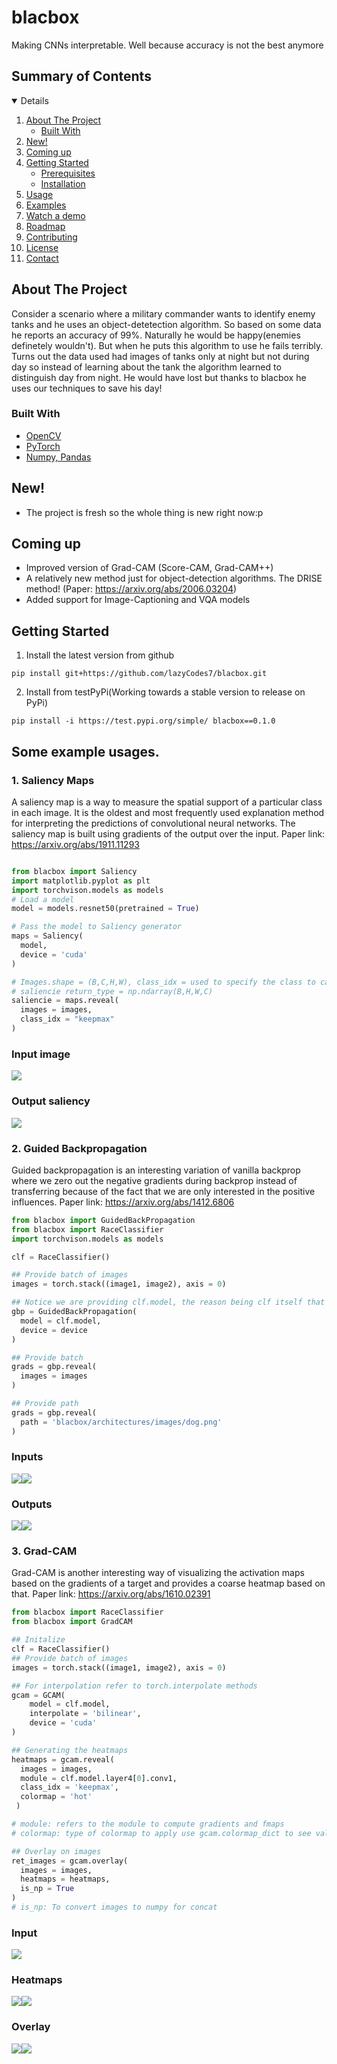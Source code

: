 # blacbox

Making CNNs interpretable. Well because accuracy is not the best anymore

## Summary of Contents
<details open="open">
  <ol>
    <li>
      <a href="#about-the-project">About The Project</a>
      <ul>
        <li><a href="#built-with">Built With</a></li>
      </ul>
    </li>
    <li><a href="#new">New!</a></li>
    <li><a href="#coming-up">Coming up</a></li>
    <li>
      <a href="#getting-started">Getting Started</a>
      <ul>
        <li><a href="#prerequisites">Prerequisites</a></li>
        <li><a href="#installation">Installation</a></li>
      </ul>
    </li>
    <li><a href="#usage">Usage</a></li>
    <li><a href="#examples">Examples</a></li>
    <li><a href="#watch-a-demo">Watch a demo</a>
    <li><a href="#roadmap">Roadmap</a></li>
    <li><a href="#contributing">Contributing</a></li>
    <li><a href="#license">License</a></li>
    <li><a href="#contact">Contact</a></li>
   
  </ol>
</details>

<!-- ABOUT THE PROJECT -->
## About The Project
Consider a scenario where a military commander wants to identify enemy tanks and he uses an object-detetection algorithm. So based on some data he reports an accuracy of 99%. Naturally he would be happy(enemies definetely wouldn't). But when he puts this algorithm to use he fails terribly. Turns out the data used had images of tanks only at night but not during day so instead of learning about the tank the algorithm learned to distinguish day from night. He would have lost but thanks to blacbox he uses our techniques to save his day! 


### Built With
* [OpenCV](https://opencv.org/)
* [PyTorch](https://pytorch.org/)
* [Numpy, Pandas](https://pandas.pydata.org/)

## New!
- The project is fresh so the whole thing is new right now:p

## Coming up
- Improved version of Grad-CAM (Score-CAM, Grad-CAM++)
- A relatively new method just for object-detection algorithms. The DRISE method! (Paper: https://arxiv.org/abs/2006.03204)
- Added support for Image-Captioning and VQA models

<!-- GETTING STARTED -->
## Getting Started
1. Install the latest version from github
```
pip install git+https://github.com/lazyCodes7/blacbox.git
```
2. Install from testPyPi(Working towards a stable version to release on PyPi)
```
pip install -i https://test.pypi.org/simple/ blacbox==0.1.0
```
## Some example usages.
### 1. Saliency Maps
A saliency map is a way to measure the spatial support of a particular class in each image. It is the oldest and most frequently used explanation method for interpreting the predictions of convolutional neural networks. The saliency map is built using gradients of the output over the input.
Paper link: https://arxiv.org/abs/1911.11293

```python

from blacbox import Saliency
import matplotlib.pyplot as plt
import torchvison.models as models
# Load a model
model = models.resnet50(pretrained = True)

# Pass the model to Saliency generator
maps = Saliency(
  model, 
  device = 'cuda'
)

# Images.shape = (B,C,H,W), class_idx = used to specify the class to calculate gradients against
# saliencie return_type = np.ndarray(B,H,W,C)
saliencie = maps.reveal(
  images = images, 
  class_idx = "keepmax"
)

```
### Input image
<img src="images/saliency_input.png">

### Output saliency
<img src="images/saliency_output.png">

### 2. Guided Backpropagation
Guided backpropagation is an interesting variation of vanilla backprop where we zero out the negative gradients during backprop instead of transferring because of the fact that we are only interested in the positive influences.
Paper link: https://arxiv.org/abs/1412.6806

```python
from blacbox import GuidedBackPropagation
from blacbox import RaceClassifier
import torchvison.models as models

clf = RaceClassifier()

## Provide batch of images
images = torch.stack((image1, image2), axis = 0)

## Notice we are providing clf.model, the reason being clf itself that we used isn't of type nn.Module
gbp = GuidedBackPropagation(
  model = clf.model,
  device = device
)

## Provide batch
grads = gbp.reveal(
  images = images
)

## Provide path
grads = gbp.reveal(
  path = 'blacbox/architectures/images/dog.png'
)
```
### Inputs
<img src="images/gbp_input.png"><img src="images/gbp_another_ex_input.png">

### Outputs
<img src="images/gbp_output.png"><img src="images/gbp_another_ex_output.png">

### 3. Grad-CAM
Grad-CAM is another interesting way of visualizing the activation maps based on the gradients of a target and provides a coarse heatmap based on that.
Paper link: https://arxiv.org/abs/1610.02391

```python
from blacbox import RaceClassifier
from blacbox import GradCAM

## Initalize
clf = RaceClassifier()
## Provide batch of images
images = torch.stack((image1, image2), axis = 0)

## For interpolation refer to torch.interpolate methods
gcam = GCAM(
    model = clf.model,
    interpolate = 'bilinear',
    device = 'cuda'
)

## Generating the heatmaps
heatmaps = gcam.reveal(
  images = images, 
  module = clf.model.layer4[0].conv1,
  class_idx = 'keepmax',
  colormap = 'hot'
 )

# module: refers to the module to compute gradients and fmaps
# colormap: type of colormap to apply use gcam.colormap_dict to see valid types

## Overlay on images
ret_images = gcam.overlay(
  images = images,
  heatmaps = heatmaps,
  is_np = True
)
# is_np: To convert images to numpy for concat

```
### Input
<img src = "images/gcam_input.png">

### Heatmaps
<img src = "images/gcam_output.png"><img src="images/gcam_hot.png">

### Overlay
<img src = "images/gcam_output.png"><img src="images/gcam_overlay.png">
